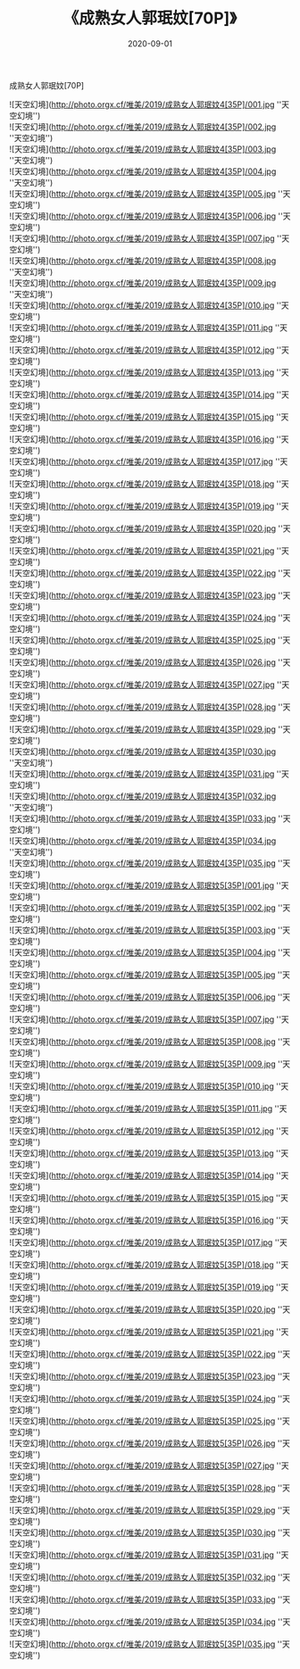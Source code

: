 ﻿---
layout: post
title:  《成熟女人郭珉妏[70P]》
date:   2020-09-01
img: http://photo.orgx.cf/唯美/2019/成熟女人郭珉妏4[35P]/000.jpg
categories: [美女, 清纯, 唯美]
---

成熟女人郭珉妏[70P]



![天空幻境](http://photo.orgx.cf/唯美/2019/成熟女人郭珉妏4[35P]/001.jpg ''天空幻境'') <br>
![天空幻境](http://photo.orgx.cf/唯美/2019/成熟女人郭珉妏4[35P]/002.jpg ''天空幻境'') <br>
![天空幻境](http://photo.orgx.cf/唯美/2019/成熟女人郭珉妏4[35P]/003.jpg ''天空幻境'') <br>
![天空幻境](http://photo.orgx.cf/唯美/2019/成熟女人郭珉妏4[35P]/004.jpg ''天空幻境'') <br>
![天空幻境](http://photo.orgx.cf/唯美/2019/成熟女人郭珉妏4[35P]/005.jpg ''天空幻境'') <br>
![天空幻境](http://photo.orgx.cf/唯美/2019/成熟女人郭珉妏4[35P]/006.jpg ''天空幻境'') <br>
![天空幻境](http://photo.orgx.cf/唯美/2019/成熟女人郭珉妏4[35P]/007.jpg ''天空幻境'') <br>
![天空幻境](http://photo.orgx.cf/唯美/2019/成熟女人郭珉妏4[35P]/008.jpg ''天空幻境'') <br>
![天空幻境](http://photo.orgx.cf/唯美/2019/成熟女人郭珉妏4[35P]/009.jpg ''天空幻境'') <br>
![天空幻境](http://photo.orgx.cf/唯美/2019/成熟女人郭珉妏4[35P]/010.jpg ''天空幻境'') <br>
![天空幻境](http://photo.orgx.cf/唯美/2019/成熟女人郭珉妏4[35P]/011.jpg ''天空幻境'') <br>
![天空幻境](http://photo.orgx.cf/唯美/2019/成熟女人郭珉妏4[35P]/012.jpg ''天空幻境'') <br>
![天空幻境](http://photo.orgx.cf/唯美/2019/成熟女人郭珉妏4[35P]/013.jpg ''天空幻境'') <br>
![天空幻境](http://photo.orgx.cf/唯美/2019/成熟女人郭珉妏4[35P]/014.jpg ''天空幻境'') <br>
![天空幻境](http://photo.orgx.cf/唯美/2019/成熟女人郭珉妏4[35P]/015.jpg ''天空幻境'') <br>
![天空幻境](http://photo.orgx.cf/唯美/2019/成熟女人郭珉妏4[35P]/016.jpg ''天空幻境'') <br>
![天空幻境](http://photo.orgx.cf/唯美/2019/成熟女人郭珉妏4[35P]/017.jpg ''天空幻境'') <br>
![天空幻境](http://photo.orgx.cf/唯美/2019/成熟女人郭珉妏4[35P]/018.jpg ''天空幻境'') <br>
![天空幻境](http://photo.orgx.cf/唯美/2019/成熟女人郭珉妏4[35P]/019.jpg ''天空幻境'') <br>
![天空幻境](http://photo.orgx.cf/唯美/2019/成熟女人郭珉妏4[35P]/020.jpg ''天空幻境'') <br>
![天空幻境](http://photo.orgx.cf/唯美/2019/成熟女人郭珉妏4[35P]/021.jpg ''天空幻境'') <br>
![天空幻境](http://photo.orgx.cf/唯美/2019/成熟女人郭珉妏4[35P]/022.jpg ''天空幻境'') <br>
![天空幻境](http://photo.orgx.cf/唯美/2019/成熟女人郭珉妏4[35P]/023.jpg ''天空幻境'') <br>
![天空幻境](http://photo.orgx.cf/唯美/2019/成熟女人郭珉妏4[35P]/024.jpg ''天空幻境'') <br>
![天空幻境](http://photo.orgx.cf/唯美/2019/成熟女人郭珉妏4[35P]/025.jpg ''天空幻境'') <br>
![天空幻境](http://photo.orgx.cf/唯美/2019/成熟女人郭珉妏4[35P]/026.jpg ''天空幻境'') <br>
![天空幻境](http://photo.orgx.cf/唯美/2019/成熟女人郭珉妏4[35P]/027.jpg ''天空幻境'') <br>
![天空幻境](http://photo.orgx.cf/唯美/2019/成熟女人郭珉妏4[35P]/028.jpg ''天空幻境'') <br>
![天空幻境](http://photo.orgx.cf/唯美/2019/成熟女人郭珉妏4[35P]/029.jpg ''天空幻境'') <br>
![天空幻境](http://photo.orgx.cf/唯美/2019/成熟女人郭珉妏4[35P]/030.jpg ''天空幻境'') <br>
![天空幻境](http://photo.orgx.cf/唯美/2019/成熟女人郭珉妏4[35P]/031.jpg ''天空幻境'') <br>
![天空幻境](http://photo.orgx.cf/唯美/2019/成熟女人郭珉妏4[35P]/032.jpg ''天空幻境'') <br>
![天空幻境](http://photo.orgx.cf/唯美/2019/成熟女人郭珉妏4[35P]/033.jpg ''天空幻境'') <br>
![天空幻境](http://photo.orgx.cf/唯美/2019/成熟女人郭珉妏4[35P]/034.jpg ''天空幻境'') <br>
![天空幻境](http://photo.orgx.cf/唯美/2019/成熟女人郭珉妏4[35P]/035.jpg ''天空幻境'') <br>
![天空幻境](http://photo.orgx.cf/唯美/2019/成熟女人郭珉妏5[35P]/001.jpg ''天空幻境'') <br>
![天空幻境](http://photo.orgx.cf/唯美/2019/成熟女人郭珉妏5[35P]/002.jpg ''天空幻境'') <br>
![天空幻境](http://photo.orgx.cf/唯美/2019/成熟女人郭珉妏5[35P]/003.jpg ''天空幻境'') <br>
![天空幻境](http://photo.orgx.cf/唯美/2019/成熟女人郭珉妏5[35P]/004.jpg ''天空幻境'') <br>
![天空幻境](http://photo.orgx.cf/唯美/2019/成熟女人郭珉妏5[35P]/005.jpg ''天空幻境'') <br>
![天空幻境](http://photo.orgx.cf/唯美/2019/成熟女人郭珉妏5[35P]/006.jpg ''天空幻境'') <br>
![天空幻境](http://photo.orgx.cf/唯美/2019/成熟女人郭珉妏5[35P]/007.jpg ''天空幻境'') <br>
![天空幻境](http://photo.orgx.cf/唯美/2019/成熟女人郭珉妏5[35P]/008.jpg ''天空幻境'') <br>
![天空幻境](http://photo.orgx.cf/唯美/2019/成熟女人郭珉妏5[35P]/009.jpg ''天空幻境'') <br>
![天空幻境](http://photo.orgx.cf/唯美/2019/成熟女人郭珉妏5[35P]/010.jpg ''天空幻境'') <br>
![天空幻境](http://photo.orgx.cf/唯美/2019/成熟女人郭珉妏5[35P]/011.jpg ''天空幻境'') <br>
![天空幻境](http://photo.orgx.cf/唯美/2019/成熟女人郭珉妏5[35P]/012.jpg ''天空幻境'') <br>
![天空幻境](http://photo.orgx.cf/唯美/2019/成熟女人郭珉妏5[35P]/013.jpg ''天空幻境'') <br>
![天空幻境](http://photo.orgx.cf/唯美/2019/成熟女人郭珉妏5[35P]/014.jpg ''天空幻境'') <br>
![天空幻境](http://photo.orgx.cf/唯美/2019/成熟女人郭珉妏5[35P]/015.jpg ''天空幻境'') <br>
![天空幻境](http://photo.orgx.cf/唯美/2019/成熟女人郭珉妏5[35P]/016.jpg ''天空幻境'') <br>
![天空幻境](http://photo.orgx.cf/唯美/2019/成熟女人郭珉妏5[35P]/017.jpg ''天空幻境'') <br>
![天空幻境](http://photo.orgx.cf/唯美/2019/成熟女人郭珉妏5[35P]/018.jpg ''天空幻境'') <br>
![天空幻境](http://photo.orgx.cf/唯美/2019/成熟女人郭珉妏5[35P]/019.jpg ''天空幻境'') <br>
![天空幻境](http://photo.orgx.cf/唯美/2019/成熟女人郭珉妏5[35P]/020.jpg ''天空幻境'') <br>
![天空幻境](http://photo.orgx.cf/唯美/2019/成熟女人郭珉妏5[35P]/021.jpg ''天空幻境'') <br>
![天空幻境](http://photo.orgx.cf/唯美/2019/成熟女人郭珉妏5[35P]/022.jpg ''天空幻境'') <br>
![天空幻境](http://photo.orgx.cf/唯美/2019/成熟女人郭珉妏5[35P]/023.jpg ''天空幻境'') <br>
![天空幻境](http://photo.orgx.cf/唯美/2019/成熟女人郭珉妏5[35P]/024.jpg ''天空幻境'') <br>
![天空幻境](http://photo.orgx.cf/唯美/2019/成熟女人郭珉妏5[35P]/025.jpg ''天空幻境'') <br>
![天空幻境](http://photo.orgx.cf/唯美/2019/成熟女人郭珉妏5[35P]/026.jpg ''天空幻境'') <br>
![天空幻境](http://photo.orgx.cf/唯美/2019/成熟女人郭珉妏5[35P]/027.jpg ''天空幻境'') <br>
![天空幻境](http://photo.orgx.cf/唯美/2019/成熟女人郭珉妏5[35P]/028.jpg ''天空幻境'') <br>
![天空幻境](http://photo.orgx.cf/唯美/2019/成熟女人郭珉妏5[35P]/029.jpg ''天空幻境'') <br>
![天空幻境](http://photo.orgx.cf/唯美/2019/成熟女人郭珉妏5[35P]/030.jpg ''天空幻境'') <br>
![天空幻境](http://photo.orgx.cf/唯美/2019/成熟女人郭珉妏5[35P]/031.jpg ''天空幻境'') <br>
![天空幻境](http://photo.orgx.cf/唯美/2019/成熟女人郭珉妏5[35P]/032.jpg ''天空幻境'') <br>
![天空幻境](http://photo.orgx.cf/唯美/2019/成熟女人郭珉妏5[35P]/033.jpg ''天空幻境'') <br>
![天空幻境](http://photo.orgx.cf/唯美/2019/成熟女人郭珉妏5[35P]/034.jpg ''天空幻境'') <br>
![天空幻境](http://photo.orgx.cf/唯美/2019/成熟女人郭珉妏5[35P]/035.jpg ''天空幻境'') <br>